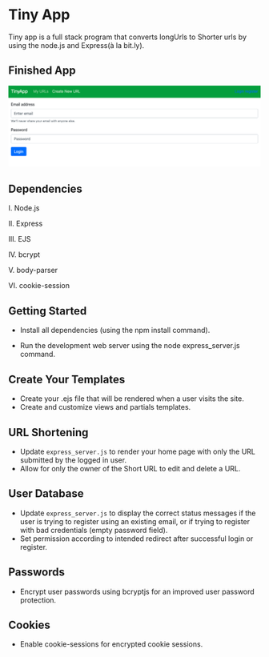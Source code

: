 # Tiny App



Tiny app is a full stack program that converts longUrls to Shorter urls by using the node.js and Express(à la bit.ly).

  
  

## Finished App

  !["Screenshot of URLs page"](https://github.com/alparslanustaa/tinyapp/blob/master/docs/Screen%20Shot%202022-01-28%20at%204.02.27%20PM.png?raw=true)


  

## Dependencies

  

I. Node.js
   
II. Express
   
III. EJS
   
IV. bcrypt
   
V. body-parser
   
VI. cookie-session

  

## Getting Started

  

- Install all dependencies (using the npm install command).

- Run the development web server using the node express_server.js command.

## Create Your Templates

-   Create your .ejs file that will be rendered when a user visits the site.
-   Create and customize views and partials templates.

## URL Shortening

-   Update  `express_server.js`  to render your home page with only the URL submitted by the logged in user.
-   Allow for only the owner of the Short URL to edit and delete a URL.

## User Database

-   Update  `express_server.js`  to display the correct status messages if the user is trying to register using an existing email, or if trying to register with bad credentials (empty password field).
-   Set permission according to intended redirect after successful login or register.

## Passwords

-   Encrypt user passwords using bcryptjs for an improved user password protection.

## Cookies

-   Enable cookie-sessions for encrypted cookie sessions.
